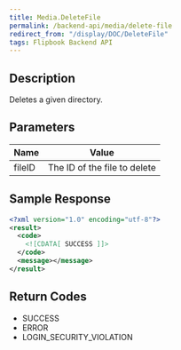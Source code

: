 ```yaml
---
title: Media.DeleteFile
permalink: /backend-api/media/delete-file
redirect_from: "/display/DOC/DeleteFile"
tags: Flipbook Backend API
---
```


## Description

Deletes a given directory.

## Parameters

| Name   | Value
|--------|-------------------------------
| fileID | 	The ID of the file to delete

## Sample Response

```xml
<?xml version="1.0" encoding="utf-8"?>
<result>
  <code>
    <![CDATA[ SUCCESS ]]>
  </code>
  <message></message>
</result>
```

## Return Codes

* SUCCESS
* ERROR
* LOGIN_SECURITY_VIOLATION